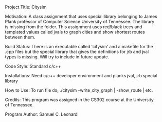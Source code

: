 Project Title: Citysim

Motivation: A class assignment that uses special library
belonging to James Plank professor of Computer Science 
University of Tennessee. The library is missing from the
folder. This assignment uses red/black trees and templated
values called jvals to graph cities and show shortest
routes between them.

Build Status: There is an executable called 'citysim' and
a makefile for the .cpp files but the special library that
gives the definitions for jrb and jval types is missing.
Will try to include in future update.

Code Style: Standard c/c++

Installations: Need c/c++ developer environment and planks
jval, jrb special library

How to Use: To run file do,
	./citysim -write_city_graph | -show_route | etc.

Credits: This program was assigned in the CS302 course at
the University of Tennessee.
 
Program Author: Samuel C. Leonard
